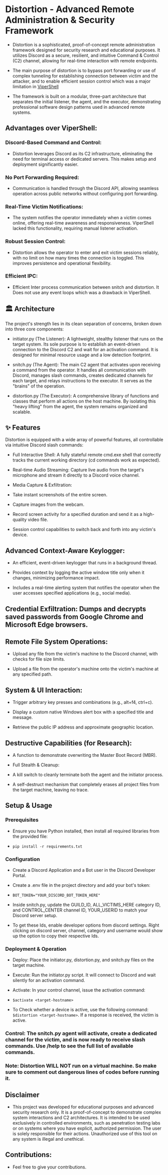 # Distortion - Advanced Remote Administration & Security Framework
- Distortion is a sophisticated, proof-of-concept remote administration framework designed for security research and educational purposes. It utilizes Discord as a secure, resilient, and intuitive Command & Control (C2) channel, allowing for real-time interaction with remote endpoints.

- The main purpose of distortion is to bypass port forwarding or use of complex tunneling for establishing connection between victim and the attacker, and to enable efficient session control which was a major limitation in [ViperShell](https://github.com/FireBolt393/ViperShell-backdoor)

- The framework is built on a modular, three-part architecture that separates the initial listener, the agent, and the executor, demonstrating professional software design patterns used in advanced remote systems.

## Advantages over ViperShell:
### Discord-Based Command and Control:
- Distortion leverages Discord as its C2 infrastructure, eliminating the need for terminal access or dedicated servers. This makes setup and deployment significantly easier.

### No Port Forwarding Required:
- Communication is handled through the Discord API, allowing seamless operation across public networks without configuring port forwarding.

### Real-Time Victim Notifications:
- The system notifies the operator immediately when a victim comes online, offering real-time awareness and responsiveness. ViperShell lacked this functionality, requiring manual listener activation.

### Robust Session Control:
- Distortion allows the operator to enter and exit victim sessions reliably, with no limit on how many times the connection is toggled. This improves persistence and operational flexibility.

### Efficient IPC:
- Efficient Inter process communication between snitch and distortion. It Does not use any event loops which was a drawback in ViperShell.

## 🏛️ Architecture
The project's strength lies in its clean separation of concerns, broken down into three core components:

- initiator.py (The Listener): A lightweight, stealthy listener that runs on the target system. Its sole purpose is to establish an event-driven connection to the Discord C2 and wait for an activation command. It is designed for minimal resource usage and a low detection footprint.

- snitch.py (The Agent): The main C2 agent that activates upon receiving a command from the operator. It handles all communication with Discord, manages slash commands, creates dedicated channels for each target, and relays instructions to the executor. It serves as the "brains" of the operation.

- distortion.py (The Executor): A comprehensive library of functions and classes that perform all actions on the host machine. By isolating this "heavy lifting" from the agent, the system remains organized and scalable.

## ✨ Features
Distortion is equipped with a wide array of powerful features, all controllable via intuitive Discord slash commands:

- Full Interactive Shell: A fully stateful remote cmd.exe shell that correctly tracks the current working directory (cd commands work as expected).

- Real-time Audio Streaming: Capture live audio from the target's microphone and stream it directly to a Discord voice channel.

- Media Capture & Exfiltration:

- Take instant screenshots of the entire screen.

- Capture images from the webcam.

- Record screen activity for a specified duration and send it as a high-quality video file.

- Session control capabilities to switch back and forth into any victim's device.

## Advanced Context-Aware Keylogger:

- An efficient, event-driven keylogger that runs in a background thread.

- Provides context by logging the active window title only when it changes, minimizing performance impact.

- Includes a real-time alerting system that notifies the operator when the user accesses specified applications (e.g., social media).

## Credential Exfiltration: Dumps and decrypts saved passwords from Google Chrome and Microsoft Edge browsers.

## Remote File System Operations:

- Upload any file from the victim's machine to the Discord channel, with checks for file size limits.

- Upload a file from the operator's machine onto the victim's machine at any specified path.

## System & UI Interaction:

- Trigger arbitrary key presses and combinations (e.g., alt+f4, ctrl+c).

- Display a custom native Windows alert box with a specified title and message.

- Retrieve the public IP address and approximate geographic location.

## Destructive Capabilities (for Research):

- A function to demonstrate overwriting the Master Boot Record (MBR).

- Full Stealth & Cleanup:

- A kill switch to cleanly terminate both the agent and the initiator process.

- A self-destruct mechanism that completely erases all project files from the target machine, leaving no trace.

## Setup & Usage
### Prerequisites
- Ensure you have Python installed, then install all required libraries from the provided file:

- `pip install -r requirements.txt`

### Configuration
- Create a Discord Application and a Bot user in the Discord Developer Portal.

- Create a .env file in the project directory and add your bot's token:

- `BOT_TOKEN="YOUR_DISCORD_BOT_TOKEN_HERE"`

- Inside snitch.py, update the GUILD_ID, ALL_VICTIMS_HERE category ID, and CONTROL_CENTER channel ID, YOUR_USERID to match your Discord server setup.

- To get these Ids, enable developer options from discord settings. Right clicking on discord server, channel, category and username would show up the option to copy their respective Ids.

### Deployment & Operation
- Deploy: Place the initiator.py, distortion.py, and snitch.py files on the target machine.

- Execute: Run the initiator.py script. It will connect to Discord and wait silently for an activation command.

- Activate: In your control channel, issue the activation command:

- `$activate <target-hostname>`

- To Check whether a device is active, use the following command: `$distortion <target-hostname>`. If a response is received, the victim is active. 

### Control: The snitch.py agent will activate, create a dedicated channel for the victim, and is now ready to receive slash commands. Use /help to see the full list of available commands.

### Note: Distortion WILL NOT run on a virtual machine. So make sure to comment out dangerous lines of codes before running it.

## Disclaimer
- This project was developed for educational purposes and advanced security research only. It is a proof-of-concept to demonstrate complex system interactions and C2 architectures. It is intended to be used exclusively in controlled environments, such as penetration testing labs or on systems where you have explicit, authorized permission. The user is solely responsible for their actions. Unauthorized use of this tool on any system is illegal and unethical.

## Contributions:
- Feel free to give your contributions.
